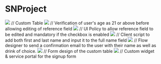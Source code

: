 # SNProject

<img src="https://i.imgur.com/NBpV6yD.png"> // Custom Table
<img src="https://i.imgur.com/bmVEuI2.png"> // Verification of user's age as 21 or above before allowing editing of reference field
<img src="https://i.imgur.com/Ty7N2oT.png"> // UI Policy to allow reference field to be edited and mandatory if the checkbox is enabled
<img src="https://i.imgur.com/Wk6yhGC.png"> // Client script to add both first and last name and input it to the full name field
<img src="https://i.imgur.com/3F6RYV7.png"> // Flow designer to send a confirmation email to the user with their name as well as drink of choice.
<img src="https://i.imgur.com/hQKXFdz.png"> // Form design of the custom table
<img src="https://i.imgur.com/OfhdU2q.png"> // Custom widget & service portal for the signup form
